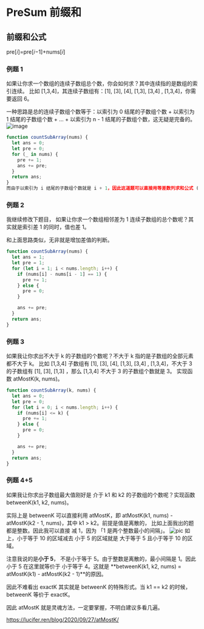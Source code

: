 # PreSum 前缀和 

## 前缀和公式

pre[𝑖]=pre[𝑖−1]+nums[𝑖]

### 例题 1

如果让你求一个数组的连续子数组总个数，你会如何求？其中连续指的是数组的索引连续。 比如 [1,3,4]，其连续子数组有：[1], [3], [4], [1,3], [3,4] , [1,3,4]，你需要返回 6。

一种思路是总的连续子数组个数等于：以索引为 0 结尾的子数组个数 + 以索引为 1 结尾的子数组个数 + ... + 以索引为 n - 1 结尾的子数组个数，这无疑是完备的。
![image](!https://pic.leetcode-cn.com/1601445881-ZCdAdB-007S8ZIlly1gj6m27kgbsj306u06gt8u.jpg)

```JavaScript
function countSubArray(nums) {
  let ans = 0;
  let pre = 0;
  for (_ in nums) {
    pre += 1;
    ans += pre;
  }
  return ans;
}
而由于以索引为 i 结尾的子数组个数就是 i + 1，因此这道题可以直接用等差数列求和公式 (1 + n) * n / 2，其中 n 数组长度。
```

### 例题 2

我继续修改下题目， 如果让你求一个数组相邻差为 1 连续子数组的总个数呢？其实就是索引差 1 的同时，值也差 1。

和上面思路类似，无非就是增加差值的判断。

```JavaScript
function countSubArray(nums) {
  let ans = 1;
  let pre = 1;
  for (let i = 1; i < nums.length; i++) {
    if (nums[i] - nums[i - 1] == 1) {
      pre += 1;
    } else {
      pre = 0;
    }

    ans += pre;
  }
  return ans;
}
```

### 例题 3

如果我让你求出不大于 k 的子数组的个数呢？不大于 k 指的是子数组的全部元素都不大于 k。 比如 [1,3,4] 子数组有 [1], [3], [4], [1,3], [3,4] , [1,3,4]，不大于 3 的子数组有 [1], [3], [1,3] ，那么 [1,3,4] 不大于 3 的子数组个数就是 3。 实现函数 atMostK(k, nums)。

```JavaScript
function countSubArray(k, nums) {
  let ans = 0;
  let pre = 0;
  for (let i = 0; i < nums.length; i++) {
    if (nums[i] <= k) {
      pre += 1;
    } else {
      pre = 0;
    }

    ans += pre;
  }
  return ans;
}

```

### 例题 4+5

如果我让你求出子数组最大值刚好是 介于 k1 和 k2 的子数组的个数呢？实现函数 betweenK(k1, k2, nums)。

实际上是 betweenK 可以直接利用 atMostK，即 atMostK(k1, nums) - atMostK(k2 - 1, nums)，其中 k1 > k2。前提是值是离散的， 比如上面我出的题都是整数。因此我可以直接 减 1，因为 「1 是两个整数最小的间隔」。
![pic](!https://mmbiz.qpic.cn/mmbiz_jpg/liaT5dytkaTfA9bBFIfOuOx0XicUIiauv7JkTgKUicV8XuBMqicPwia26Mcbn7x2x9PWpolPDtQwicOTicpfYhFyEjwTVA/640?wx_fmt=jpeg&tp=webp&wxfrom=5&wx_lazy=1&wx_co=1)
如上，小于等于 10 的区域减去 小于 5 的区域就是 大于等于 5 且小于等于 10 的区域。

注意我说的是**小于 5**， 不是小于等于 5。由于整数是离散的，最小间隔是 1。因此小于 5 在这里就等价于 小于等于 4。这就是 **betweenK(k1, k2, nums) = atMostK(k1) - atMostK(k2 - 1)**的原因。

因此不难看出 exactK 其实就是 betweenK 的特殊形式。当 k1 == k2 的时候， betweenK 等价于 exactK。

因此 atMostK 就是灵魂方法，一定要掌握，不明白建议多看几遍。


https://lucifer.ren/blog/2020/09/27/atMostK/